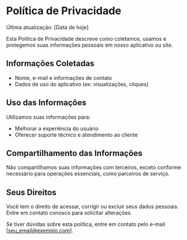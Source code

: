 # Política de Privacidade

Última atualização: [Data de hoje]

Esta Política de Privacidade descreve como coletamos, usamos e protegemos suas informações pessoais em nosso aplicativo ou site.

## Informações Coletadas
- Nome, e-mail e informações de contato
- Dados de uso do aplicativo (ex: visualizações, cliques)

## Uso das Informações
Utilizamos suas informações para:
- Melhorar a experiência do usuário
- Oferecer suporte técnico e atendimento ao cliente

## Compartilhamento das Informações
Não compartilhamos suas informações com terceiros, exceto conforme necessário para operações essenciais, como parceiros de serviço.

## Seus Direitos
Você tem o direito de acessar, corrigir ou excluir seus dados pessoais. Entre em contato conosco para solicitar alterações.

Se tiver dúvidas sobre esta política, entre em contato pelo e-mail [seu_email@exemplo.com].
